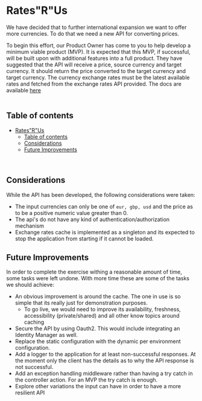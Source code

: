 # Rates"R"Us

We have decided that to further international expansion we want to offer more currencies. To do that we need a new API for converting prices.

To begin this effort, our Product Owner has come to you to help develop a minimum viable product (MVP). It is expected that this MVP, if successful, will be built upon with additional features into a full product.
They have suggested that the API will receive a price, source currency and target currency. It should return the price converted to the target currency and target currency.
The currency exchange rates must be the latest available rates and fetched from the exchange rates API provided. The docs are available [here](https://trainlinerecruitment.github.io/exchangerates/)
<br/>
<br/>

## Table of contents

- [Rates"R"Us](#ratesrus)
  - [Table of contents](#table-of-contents)
  - [Considerations](#considerations)
  - [Future Improvements](#future-improvements)

<br/>

## Considerations
While the API has been developed, the following considerations were taken:
* The input currencies can only be one of `eur, gbp, usd` and the price as to be a positive numeric value greater than 0.
* The api's do not have any kind of authentication/authorization mechanism
* Exchange rates cache is implemented as a singleton and its expected to stop the application from starting if it cannot be loaded.

## Future Improvements
In order to complete the exercise withing a reasonable amount of time, some tasks were left undone. With more time these are some of the tasks we should achieve:
* An obvious improvement is around the cache. The one in use is so simple that its really just for demonstration purposes.
  * To go live, we would need to improve its availability, freshness, accessibility (private/shared) and all other know topics around caching
* Secure the API by using Oauth2. This would include integrating an Identity Manager as well.
* Replace the static configuration with the dynamic per environment configuration.
* Add a logger to the application for at least non-successful responses. At the moment only the client has the details as to why the API response is not successful.
* Add an exception handling middleware rather than having a try catch in the controller action. For an MVP the try catch is enough.
* Explore other variations the input can have in order to have a more resilient API